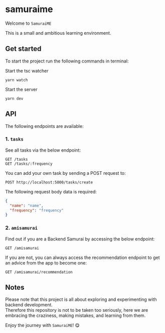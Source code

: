 # samuraime

Welcome to `SamuraiME`

This is a small and ambitious learning environment.

## Get started

To start the project run the following commands in terminal:

Start the tsc watcher

```console
yarn watch
```

Start the server

```console
yarn dev
```

## API

The following endpoints are available:

### 1. `tasks`

See all tasks via the below endpoint:

```http
GET /tasks
GET /tasks/:frequency
```

You can add your own task by sending a POST request to:

```http
POST http://localhost:5000/tasks/create
```

The following request body data is required:

```json
{
  "name": "name",
  "frequency": "frequency"
}
```

### 2. `amisamurai`

Find out if you are a Backend Samurai by accessing the below endpoint:

```http
GET /amisamurai
```

If you are not, you can always access the recommendation endpoint to get an advice from the app to become one:

```http
GET /amisamurai/recommendation
```

## Notes

Please note that this project is all about exploring and experimenting with backend development. \
Therefore this repository is not to be taken too seriously, here we are embracing the craziness, making mistakes, and learning from them.

Enjoy the journey with `SamuraiME`! :yum:
